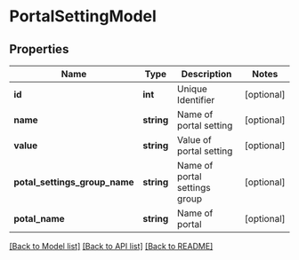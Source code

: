# PortalSettingModel

## Properties
Name | Type | Description | Notes
------------ | ------------- | ------------- | -------------
**id** | **int** | Unique Identifier | [optional] 
**name** | **string** | Name of portal setting | [optional] 
**value** | **string** | Value of portal setting | [optional] 
**potal_settings_group_name** | **string** | Name of portal settings group | [optional] 
**potal_name** | **string** | Name of portal | [optional] 

[[Back to Model list]](../README.md#documentation-for-models) [[Back to API list]](../README.md#documentation-for-api-endpoints) [[Back to README]](../README.md)


